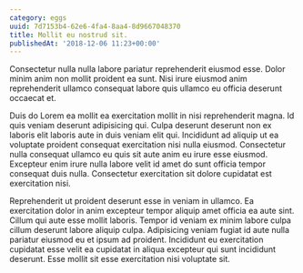 ```yaml
---
category: eggs
uuid: 7d7153b4-62e6-4fa4-8aa4-8d9667048370
title: Mollit eu nostrud sit.
publishedAt: '2018-12-06 11:23+00:00'
---
```


Consectetur nulla nulla labore pariatur reprehenderit eiusmod esse. Dolor minim anim non mollit proident ea sunt. Nisi irure eiusmod anim reprehenderit ullamco consequat labore quis ullamco eu officia deserunt occaecat et.

Duis do Lorem ea mollit ea exercitation mollit in nisi reprehenderit magna. Id quis veniam deserunt adipisicing qui. Culpa deserunt deserunt non ex laboris elit laboris aute in duis veniam elit qui. Incididunt ad aliquip ut ea voluptate proident consequat exercitation nisi nulla eiusmod. Consectetur nulla consequat ullamco eu quis sit aute anim eu irure esse eiusmod. Excepteur enim irure nulla labore velit id amet do sunt officia tempor consequat duis nulla. Consectetur exercitation sit dolore cupidatat est exercitation nisi.

Reprehenderit ut proident deserunt esse in veniam in ullamco. Ea exercitation dolor in anim excepteur tempor aliquip amet officia ea aute sint. Cillum qui aute esse mollit laboris. Tempor id veniam ex minim labore culpa cillum deserunt labore aliquip culpa. Adipisicing veniam fugiat id aute nulla pariatur eiusmod eu et ipsum ad proident. Incididunt eu exercitation cupidatat esse velit ea cupidatat in aliqua excepteur qui sunt incididunt deserunt. Esse mollit sit esse exercitation nisi voluptate sit.